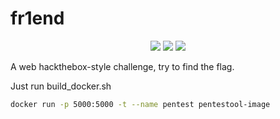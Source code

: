 # fr1end
<p align=center>
<a target="_blank" href="LICENSE" title="License: MIT"><img src="https://img.shields.io/badge/License-MIT-blue.svg"></a>
<a target="_blank" href="React" title="React"><img src="https://img.shields.io/badge/-ReactJs-61DAFB?logo=react&logoColor=white&style=for-the-badge"></a>
<a target="_blank" href="Node" title="Node"><img src="https://img.shields.io/badge/node-latest-green"></a>
</p>
A web hackthebox-style challenge, try to find the flag.

Just run build_docker.sh 
```bash
docker run -p 5000:5000 -t --name pentest pentestool-image
```
